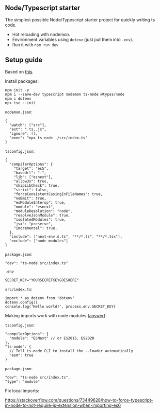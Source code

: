 ## Node/Typescript starter

The simplest possible Node/Typescript starter project for quickly writing ts code.

- Hot reloading with nodemon.
- Environment variables using `dotenv` (just put them into `.env`).
- Run it with `npm run dev`

## Setup guide

Based on [this](https://khalilstemmler.com/blogs/typescript/node-starter-project/).

Install packages:

```
npm init -y
npm i --save-dev typescript nodemon ts-node @types/node
npm i dotenv
npx tsc --init
```

`nodemon.json`:

```
{
  "watch": ["src"],
  "ext": ".ts,.js",
  "ignore": [],
  "exec": "npx ts-node ./src/index.ts"
}
```

`tsconfig.json`:

```
{
  "compilerOptions": {
    "target": "es5",
    "baseUrl": ".",
    "lib": ["esnext"],
    "allowJs": true,
    "skipLibCheck": true,
    "strict": false,
    "forceConsistentCasingInFileNames": true,
    "noEmit": true,
    "esModuleInterop": true,
    "module": "esnext",
    "moduleResolution": "node",
    "resolveJsonModule": true,
    "isolatedModules": true,
    "jsx": "preserve",
    "incremental": true,
  },
  "include": ["next-env.d.ts", "**/*.ts", "**/*.tsx"],
  "exclude": ["node_modules"]
}
```

`package.json`:

```
"dev": "ts-node src/index.ts"
```

`.env`

```
SECRET_KEY="YOURSECRETKEYGOESHERE"
```

`src/index.ts`:

```
import * as dotenv from 'dotenv'
dotenv.config()
console.log('Hello world!', process.env.SECRET_KEY)
```

Making imports work with node modules ([answer](https://stackoverflow.com/questions/72796757/ts-node-typeerror-err-unknown-file-extension-unknown-file-extension-ts)):

`tsconfig.json`:

```
"compilerOptions": {
  "module": "ESNext" // or ES2015, ES2020
},
"ts-node": {
  // Tell ts-node CLI to install the --loader automatically
  "esm": true
}
```

`package.json`:

```
"dev": "ts-node src/index.ts",
"type": "module"
```

Fix local imports:

https://stackoverflow.com/questions/73449628/how-to-force-typescript-in-node-to-not-require-js-extension-when-importing-es6
